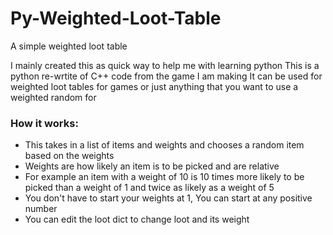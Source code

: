 # Py-Weighted-Loot-Table
 A simple weighted loot table

 I mainly created this as quick way to help me with learning python
 This is a python re-wrtite of C++ code from the game I am making
 It can be used for weighted loot tables for games or just anything that you want to use a weighted random for

### How it works:

- This takes in a list of items and weights and chooses a random item based on the weights
- Weights are how likely an item is to be picked and are relative
- For example an item with a weight of 10 is 10 times more likely to be picked than a weight of 1 and twice as likely as a weight of 5
- You don't have to start your weights at 1, You can start at any positive number
- You can edit the loot dict to change loot and its weight
